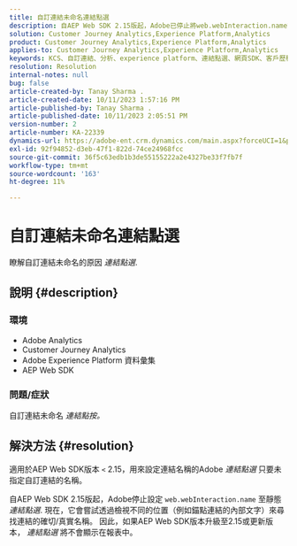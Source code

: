 ```yaml
---
title: 自訂連結未命名連結點選
description: 自AEP Web SDK 2.15版起，Adobe已停止將web.webInteraction.name設為靜態的「連結點按」。
solution: Customer Journey Analytics,Experience Platform,Analytics
product: Customer Journey Analytics,Experience Platform,Analytics
applies-to: Customer Journey Analytics,Experience Platform,Analytics
keywords: KCS、自訂連結、分析、experience platform、連結點選、網頁SDK、客戶歷程分析
resolution: Resolution
internal-notes: null
bug: false
article-created-by: Tanay Sharma .
article-created-date: 10/11/2023 1:57:16 PM
article-published-by: Tanay Sharma .
article-published-date: 10/11/2023 2:05:51 PM
version-number: 2
article-number: KA-22339
dynamics-url: https://adobe-ent.crm.dynamics.com/main.aspx?forceUCI=1&pagetype=entityrecord&etn=knowledgearticle&id=64cd5812-3e68-ee11-9ae7-6045bd0063aa
exl-id: 92f94852-d3eb-47f1-822d-74ce24968fcc
source-git-commit: 36f5c63edb1b3de55155222a2e4327be33f7fb7f
workflow-type: tm+mt
source-wordcount: '163'
ht-degree: 11%

---
```


# 自訂連結未命名連結點選


瞭解自訂連結未命名的原因 *連結點選*.

## 說明 {#description}


### <b>環境</b>

- Adobe Analytics
- Customer Journey Analytics
- Adobe Experience Platform 資料彙集
- AEP Web SDK


### <b>問題/症狀</b>

自訂連結未命名 *連結點按。*


## 解決方法 {#resolution}


適用於AEP Web SDK版本 `<` 2.15，用來設定連結名稱的Adobe *連結點選* 只要未指定自訂連結的名稱。

自AEP Web SDK 2.15版起，Adobe停止設定 `web.webInteraction.name` 至靜態 *連結點選*. 現在，它會嘗試透過檢視不同的位置（例如錨點連結的內部文字）來尋找連結的確切/真實名稱。 因此，如果AEP Web SDK版本升級至2.15或更新版本， *連結點選* 將不會顯示在報表中。
